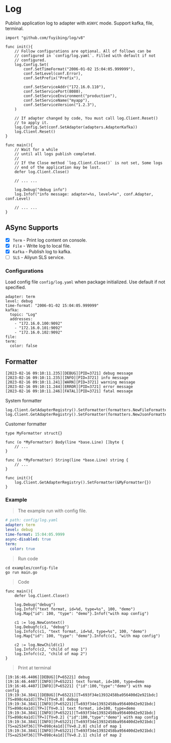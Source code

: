 # Log

Publish application log to adapter with `ASNYC` mode. Support kafka, file, terminal.

```
import "github.com/fuyibing/log/v8"
```

```
func init(){
    // Follow configurations are optional. All of follows can be
    // configured in `config/log.yaml`. Filled with default if not
    // configured.
    log.Config.Set(
        conf.SetTimeFormat("2006-01-02 15:04:05.999999"),
        conf.SetLevel(conf.Error),
        conf.SetPrefix("Prefix"),

        conf.SetServiceAddr("172.16.0.110"),
        conf.SetServicePort(8080),
        conf.SetServiceEnvironment("production"),
        conf.SetServiceName("myapp"),
        conf.SetServiceVersion("1.2.3"),
    )

    // If adapter changed by code, You must call log.Client.Reset()
    // to apply it.
    log.Config.Set(conf.SetAdapter(adapters.AdapterKafka))
    log.Client.Reset()
}

func main(){
    // Wait for a while
    // until all logs publish completed.
    //
    // If the Close method `log.Client.Close()` is not set, Some logs
    // end of the application may be lost.
    defer log.Client.Close()

    // ... ...
    
    log.Debug("debug info")
    log.Infof("info message: adapter=%s, level=%v", conf.Adapter, conf.Level)
    
    // ... ...
}
```

## ASync Supports

- [X] `Term` - Print log content on console.
- [X] `File` - Write log to local file.
- [X] `Kafka` - Publish log to kafka.
- [ ] `SLS` - Aliyun SLS service.

### Configurations

Load config file `config/log.yaml` when package initialized. Use default if not specified.

```
adapter: term
level: debug
time-format: "2006-01-02 15:04:05.999999"
kafka:
  topic: "Log"
  addresses: 
    - "172.16.0.100:9092"
    - "172.16.0.101:9092"
    - "172.16.0.102:9092"
file:
term:
  color: false
```

## Formatter

```log
[2023-02-16 09:10:11.235][DEBUG][PID=3721] debug message
[2023-02-16 09:10:11.235][INFO][PID=3721] info message
[2023-02-16 09:10:11.241][WARN][PID=3721] warning message
[2023-02-16 09:10:11.244][ERROR][PID=3721] error message
[2023-02-16 09:10:11.246][FATAL][PID=3721] fatal message
```

System formatter

```
log.Client.GetAdapterRegistry().SetFormatter(formatters.NewFileFormatter())
log.Client.GetAdapterRegistry().SetFormatter(formatters.NewJsonFormatter())
```

Customer formatter

```
type MyFormatter struct{}

func (o *MyFormatter) Body(line *base.Line) []byte {
    // ...
}

func (o *MyFormatter) String(line *base.Line) string {
    // ...
}

func init(){
    log.Client.GetAdapterRegistry().SetFormatter(&MyFormatter{})
}
```

### Example

> The example run with config file.

```yaml
# path: config/log.yaml
adapter: term
level: debug
time-format: 15:04:05.9999
async-disabled: true
term:
  color: true
```

> Run code

```shell
cd examples/config-file
go run main.go
```

> Code

```text
func main(){
    defer log.Client.Close()

	log.Debug("debug")
	log.Infof("text format, id=%d, type=%s", 100, "demo")
	log.Map{"id": 100, "type": "demo"}.Infof("with map config")

	c1 := log.NewContext()
	log.Debugfc(c1, "debug")
	log.Infofc(c1, "text format, id=%d, type=%s", 100, "demo")
	log.Map{"id": 100, "type": "demo"}.Infofc(c1, "with map config")

	c2 := log.NewChild(c1)
	log.Infofc(c2, "child of map 1")
	log.Infofc(c2, "child of map 2")
}
```

> Print at terminal

```text
[19:16:46.4406][DEBUG][P=65221] debug
[19:16:46.4407][INFO][P=65221] text format, id=100, type=demo
[19:16:46.4407][INFO][P=65221] {"id":100,"type":"demo"} with map config
[19:19:34.3841][DEBUG][P=65221][T=693f34e13932458ba956400d2e921bdc][TS=898c4a1d][TP=][TV=0.0] debug
[19:19:34.3841][INFO][P=65221][T=693f34e13932458ba956400d2e921bdc][TS=898c4a1d][TP=][TV=0.1] text format, id=100, type=demo
[19:19:34.3841][INFO][P=65221][T=693f34e13932458ba956400d2e921bdc][TS=898c4a1d][TP=][TV=0.2] {"id":100,"type":"demo"} with map config
[19:19:34.3841][INFO][P=65221][T=693f34e13932458ba956400d2e921bdc][TS=a2534f36][TP=898c4a1d][TV=0.2.0] child of map 1
[19:19:34.3841][INFO][P=65221][T=693f34e13932458ba956400d2e921bdc][TS=a2534f36][TP=898c4a1d][TV=0.2.1] child of map 2
```


